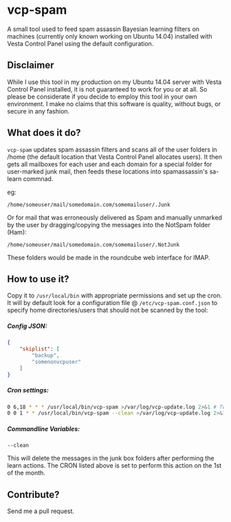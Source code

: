 # vcp-spam
A small tool used to feed spam assassin Bayesian learning filters on machines (currently only known working on Ubuntu 14.04) installed with Vesta Control Panel using the default configuration.

## Disclaimer

While I use this tool in my production on my Ubuntu 14.04 server with Vesta Control Panel installed, it is not guaranteed to work for you or at all. So please be considerate if you decide to employ this tool in your own environment. I make no claims that this software is quality, without bugs, or secure in any fashion.

## What does it do?

`vcp-spam` updates spam assassin filters and scans all of the user folders in /home (the default location that Vesta Control Panel allocates users). It then gets all mailboxes for each user and each domain for a special folder for user-marked junk mail, then feeds these locations into spamassassin's sa-learn commnad.

eg:

`/home/someuser/mail/somedomain.com/somemailuser/.Junk`

Or for mail that was erroneously delivered as Spam and manually unmarked by the user by dragging/copying the messages into the NotSpam folder (Ham):

`/home/someuser/mail/somedomain.com/somemailuser/.NotJunk`

These folders would be made in the roundcube web interface for IMAP.

## How to use it?

Copy it to `/usr/local/bin` with appropriate permissions and set up the cron. It will by default look for a configuration file @ `/etc/vcp-spam.conf.json` to specify home directories/users that should not be scanned by the tool:

##### Config JSON:

```JSON
{
    "skiplist": [
        "backup",
        "somenonvcpuser"
    ]
}
```

##### Cron settings:

```BASH
0 6,18 * * * /usr/local/bin/vcp-spam >/var/log/vcp-update.log 2>&1 # Twice-daily spam learning 6am/6pm
0 0 1 * * /usr/local/bin/vcp-spam --clean >/var/log/vcp-update.log 2>&1 # Once-monthly (1st) spam learning with junk box deletion
```

##### Commandline Variables:

`--clean`

This will delete the messages in the junk box folders after performing the learn actions. The CRON listed above is set to perform this action on the 1st of the month.

## Contribute?

Send me a pull request.
